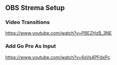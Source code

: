 #

## OBS Strema Setup

### Video Transitions

https://www.youtube.com/watch?v=PBEZHzB_3NE

### Add Go Pro As Input
https://www.youtube.com/watch?v=6sVs4PFdxPc